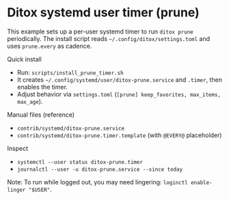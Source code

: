 # Ditox systemd user timer (prune)

This example sets up a per-user systemd timer to run `ditox prune` periodically.
The install script reads `~/.config/ditox/settings.toml` and uses `prune.every` as cadence.

Quick install
- Run: `scripts/install_prune_timer.sh`
- It creates `~/.config/systemd/user/ditox-prune.service` and `.timer`, then enables the timer.
- Adjust behavior via `settings.toml` (`[prune] keep_favorites, max_items, max_age`).

Manual files (reference)
- `contrib/systemd/ditox-prune.service`
- `contrib/systemd/ditox-prune.timer.template` (with `@EVERY@` placeholder)

Inspect
- `systemctl --user status ditox-prune.timer`
- `journalctl --user -u ditox-prune.service --since today`

Note: To run while logged out, you may need lingering: `loginctl enable-linger "$USER"`.

